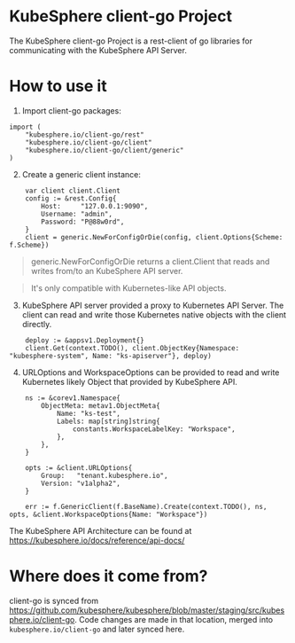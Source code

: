 # KubeSphere client-go Project

The KubeSphere client-go Project is a rest-client of go libraries for communicating with the KubeSphere API Server.

# How to use it

1. Import client-go packages:
```golang
import (
	"kubesphere.io/client-go/rest"
	"kubesphere.io/client-go/client"
	"kubesphere.io/client-go/client/generic"
)
```
2. Create a generic client instance:
```golang
    var client client.Client
	config := &rest.Config{
		Host:     "127.0.0.1:9090",
		Username: "admin",
		Password: "P@88w0rd",
	}
	client = generic.NewForConfigOrDie(config, client.Options{Scheme: f.Scheme})
```
> generic.NewForConfigOrDie returns a client.Client that reads and writes from/to an KubeSphere API server. 

> It's only compatible with Kubernetes-like API objects.

3. KubeSphere API server provided a proxy to Kubernetes API Server. The client can read and write those Kubernetes native objects with the client directly.

```golang
	deploy := &appsv1.Deployment{}
	client.Get(context.TODO(), client.ObjectKey{Namespace: "kubesphere-system", Name: "ks-apiserver"}, deploy)
```

4. URLOptions and WorkspaceOptions can be provided to read and write Kubernetes likely Object that provided by KubeSphere API.
```golang
	ns := &corev1.Namespace{
		ObjectMeta: metav1.ObjectMeta{
			Name: "ks-test",
			Labels: map[string]string{
				constants.WorkspaceLabelKey: "Workspace",
			},
		},
	}

	opts := &client.URLOptions{
		Group:   "tenant.kubesphere.io",
		Version: "v1alpha2",
	}

	err := f.GenericClient(f.BaseName).Create(context.TODO(), ns, opts, &client.WorkspaceOptions{Name: "Workspace"})
```

The KubeSphere API Architecture can be found at https://kubesphere.io/docs/reference/api-docs/

# Where does it come from?

client-go is synced from https://github.com/kubesphere/kubesphere/blob/master/staging/src/kubesphere.io/client-go. Code changes are made in that location, merged into `kubesphere.io/client-go` and later synced here.
